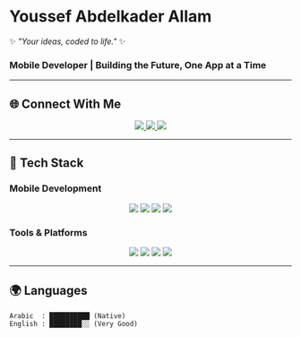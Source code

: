 # **Youssef Abdelkader Allam**  
✨ *"Your ideas, coded to life."* ✨  
### **Mobile Developer** | **Building the Future, One App at a Time**  

---

## **🌐 Connect With Me**  
<p align="center">
  <a href="http://www.linkedin.com/in/youssef--abdelkader">
    <img src="https://img.shields.io/badge/LinkedIn-0A66C2?style=for-the-badge&logo=linkedin&logoColor=white" />
  </a>
  <a href="mailto:Youssef.allam366@gmail.com">
    <img src="https://img.shields.io/badge/Gmail-EA4335?style=for-the-badge&logo=gmail&logoColor=white" />
  </a>
  <a href="https://www.hackerrank.com/profile/allamyoussef360">
    <img src="https://img.shields.io/badge/HackerRank-00EA64?style=for-the-badge&logo=hackerrank&logoColor=black" />
  </a>
</p>

---

## **🚀 Tech Stack**  

### **Mobile Development**  
<div align="center">  
<img src="https://img.shields.io/badge/Kotlin-7F52FF?style=for-the-badge&logo=kotlin&logoColor=white" />  
<img src="https://img.shields.io/badge/Java-ED8B00?style=for-the-badge&logo=openjdk&logoColor=white" />  
<img src="https://img.shields.io/badge/Swift-F05138?style=for-the-badge&logo=swift&logoColor=white" />  
<img src="https://img.shields.io/badge/Flutter-02569B?style=for-the-badge&logo=flutter&logoColor=white" />  
</div>  

### **Tools & Platforms**  
<div align="center">  
<img src="https://img.shields.io/badge/Android-3DDC84?style=for-the-badge&logo=android&logoColor=white" />  
<img src="https://img.shields.io/badge/iOS-000000?style=for-the-badge&logo=ios&logoColor=white" />  
<img src="https://img.shields.io/badge/Firebase-FFCA28?style=for-the-badge&logo=firebase&logoColor=black" />  
<img src="https://img.shields.io/badge/Git-F05032?style=for-the-badge&logo=git&logoColor=white" />  
</div>  

---

## **🌍 Languages**  
```text  
Arabic  : ██████████ (Native)  
English : ████████░░ (Very Good)  
